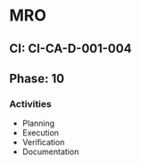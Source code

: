 # MRO

## CI: CI-CA-D-001-004
## Phase: 10

### Activities
- Planning
- Execution
- Verification
- Documentation
